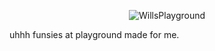 <p align="center">
<img src="https://github.com/axtrough/Wills-Playground/blob/master/src/main/resources/logo.png?raw=true" alt="WillsPlayground"/>
</p>

uhhh funsies at playground made for me.

